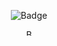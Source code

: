 <p align="center">
  <img alt="Badge" src="https://visitor-badges.glitch.me?username=sreechar&repo=srch&label=Views&style=for-the-badge&color=%23457BFF&&logo=Github&contentType=svg">
</p>
<p align="center">
  <img alt="Badge" src="https://forthebadge.com/images/badges/works-on-my-machine.svg" height=10>
</p>
